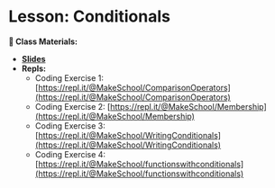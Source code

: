 # Lesson: Conditionals
**📝 Class Materials:**
- [**Slides**](https://docs.google.com/presentation/d/17HQIrW_Zl_BUx9EQdH_Na6WBr0eDSDgJPPF1-PjLIhA/edit?usp=sharing)
- **Repls:**
	- Coding Exercise 1: [https://repl.it/@MakeSchool/ComparisonOperators](https://repl.it/@MakeSchool/ComparisonOperators)
	- Coding Exercise 2: [https://repl.it/@MakeSchool/Membership](https://repl.it/@MakeSchool/Membership)
	- Coding Exercise 3: [https://repl.it/@MakeSchool/WritingConditionals](https://repl.it/@MakeSchool/WritingConditionals)
	- Coding Exercise 4: [https://repl.it/@MakeSchool/functionswithconditionals](https://repl.it/@MakeSchool/functionswithconditionals)
